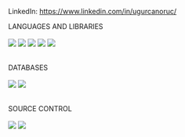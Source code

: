 LinkedIn: https://www.linkedin.com/in/ugurcanoruc/

LANGUAGES AND LIBRARIES
<br />
<br />
<img src="https://img.shields.io/badge/.NET-512BD4?style=for-the-badge&logo=dotnet&logoColor=white" /> <img src="https://img.shields.io/badge/C%23-239120?style=for-the-badge&logo=c-sharp&logoColor=white" /> <img src="https://img.shields.io/badge/JavaScript-323330?style=for-the-badge&logo=javascript&logoColor=F7DF1E" /> <img src="https://img.shields.io/badge/jQuery-0769AD?style=for-the-badge&logo=jquery&logoColor=white" /> <img src="https://img.shields.io/badge/React-20232A?style=for-the-badge&logo=react&logoColor=61DAFB" /> 
<br />
<br />


DATABASES
<br />
<br />
<img src="https://img.shields.io/badge/PostgreSQL-316192?style=for-the-badge&logo=postgresql&logoColor=white" /> <img src="https://img.shields.io/badge/Microsoft%20SQL%20Server-CC2927?style=for-the-badge&logo=microsoft%20sql%20server&logoColor=white" />
<br />
<br />


SOURCE CONTROL
<br />
<br />
<img src="https://img.shields.io/badge/Sourcetree-0052CC?style=for-the-badge&logo=Sourcetree&logoColor=white" /> <img src="https://img.shields.io/badge/GitHub-100000?style=for-the-badge&logo=github&logoColor=white" />
